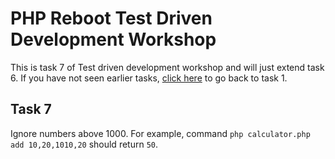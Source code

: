 # PHP Reboot Test Driven Development Workshop

This is task 7 of Test driven development workshop and will just extend task 6. If you have not seen earlier tasks, [click here](README.md) to go back to task 1.

## Task 7

Ignore numbers above 1000. For example, command `php calculator.php add 10,20,1010,20` should return `50`.